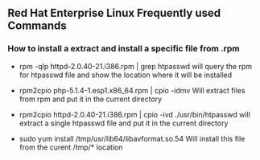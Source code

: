 ## Red Hat Enterprise Linux Frequently used Commands

### How to install a extract and install a specific file from .rpm
- rpm -qlp httpd-2.0.40-21.i386.rpm | grep htpasswd
will query the rpm  for htpasswd file and show the location where it will be installed

- rpm2cpio php-5.1.4-1.esp1.x86_64.rpm | cpio -idmv
Will extract files from rpm and put it in the current directory

- rpm2cpio httpd-2.0.40-21.i386.rpm | cpio -ivd ./usr/bin/htpasswd
will extract a single htpasswd file and put it in the current directory

- sudo yum install /tmp/usr/lib64/libavformat.so.54
Will install this file from the curent /tmp/* location

